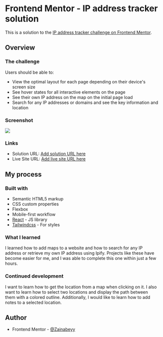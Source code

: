 # Frontend Mentor - IP address tracker solution

This is a solution to the [IP address tracker challenge on Frontend Mentor](https://www.frontendmentor.io/challenges/ip-address-tracker-I8-0yYAH0).

## Overview

### The challenge

Users should be able to:

- View the optimal layout for each page depending on their device's screen size
- See hover states for all interactive elements on the page
- See their own IP address on the map on the initial page load
- Search for any IP addresses or domains and see the key information and location

### Screenshot

![](./ip-address-tracker-screenshot.png)

### Links

- Solution URL: [Add solution URL here](https://your-solution-url.com)
- Live Site URL: [Add live site URL here](https://your-live-site-url.com)

## My process

### Built with

- Semantic HTML5 markup
- CSS custom properties
- Flexbox
- Mobile-first workflow
- [React](https://reactjs.org/) - JS library
- [Tailwindcss](https://tailwindcss.com/) - For styles

### What I learned

I learned how to add maps to a website and how to search for any IP address or retrieve my own IP address using Ipify. Projects like these have become easier for me, and I was able to complete this one within just a few hours.


### Continued development

I want to learn how to get the location from a map when clicking on it. I also want to learn how to select two locations and display the path between them with a colored outline. Additionally, I would like to learn how to add notes to a selected location.


## Author

- Frontend Mentor - [@Zainabeyy](https://www.frontendmentor.io/profile/Zainabeyy)